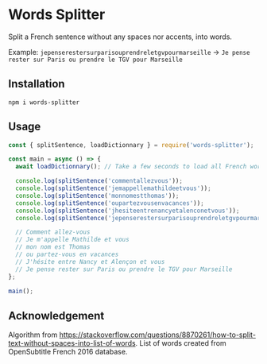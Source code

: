 # Words Splitter

Split a French sentence without any spaces nor accents, into words.

Example: `jepenserestersurparisouprendreletgvpourmarseille` → `Je pense rester sur Paris ou prendre le TGV pour Marseille`

## Installation
```
npm i words-splitter
```

## Usage

```js
const { splitSentence, loadDictionnary } = require('words-splitter');

const main = async () => {
  await loadDictionnary(); // Take a few seconds to load all French words with their probability

  console.log(splitSentence('commentallezvous'));
  console.log(splitSentence('jemappellemathildeetvous'));
  console.log(splitSentence('monnomestthomas'));
  console.log(splitSentence('oupartezvousenvacances'));
  console.log(splitSentence('jhesiteentrenancyetalenconetvous'));
  console.log(splitSentence('jepenserestersurparisouprendreletgvpourmarseille'));

  // Comment allez-vous
  // Je m'appelle Mathilde et vous
  // mon nom est Thomas
  // ou partez-vous en vacances
  // J'hésite entre Nancy et Alençon et vous
  // Je pense rester sur Paris ou prendre le TGV pour Marseille
};

main();
```

## Acknowledgement
Algorithm from https://stackoverflow.com/questions/8870261/how-to-split-text-without-spaces-into-list-of-words.
List of words created from OpenSubtitle French 2016 database.
